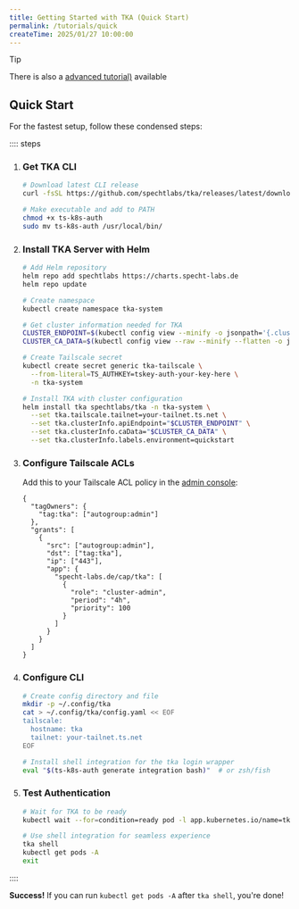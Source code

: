 ```yaml
---
title: Getting Started with TKA (Quick Start)
permalink: /tutorials/quick
createTime: 2025/01/27 10:00:00
---
```


> [!TIP]
> There is also a [advanced tutorial)](./comprehensive.md) available

<!-- @include: prerequisites.md -->

## Quick Start

For the fastest setup, follow these condensed steps:

:::: steps

1. ### Get TKA CLI

   ```bash
   # Download latest CLI release
   curl -fsSL https://github.com/spechtlabs/tka/releases/latest/download/ts-k8s-auth-linux-amd64 -o ts-k8s-auth

   # Make executable and add to PATH
   chmod +x ts-k8s-auth
   sudo mv ts-k8s-auth /usr/local/bin/
   ```

2. ### Install TKA Server with Helm

   ```bash
   # Add Helm repository
   helm repo add spechtlabs https://charts.specht-labs.de
   helm repo update

   # Create namespace
   kubectl create namespace tka-system

   # Get cluster information needed for TKA
   CLUSTER_ENDPOINT=$(kubectl config view --minify -o jsonpath='{.clusters[0].cluster.server}')
   CLUSTER_CA_DATA=$(kubectl config view --raw --minify --flatten -o jsonpath='{.clusters[].cluster.certificate-authority-data}')

   # Create Tailscale secret
   kubectl create secret generic tka-tailscale \
     --from-literal=TS_AUTHKEY=tskey-auth-your-key-here \
     -n tka-system

   # Install TKA with cluster configuration
   helm install tka spechtlabs/tka -n tka-system \
     --set tka.tailscale.tailnet=your-tailnet.ts.net \
     --set tka.clusterInfo.apiEndpoint="$CLUSTER_ENDPOINT" \
     --set tka.clusterInfo.caData="$CLUSTER_CA_DATA" \
     --set tka.clusterInfo.labels.environment=quickstart
   ```

3. ### Configure Tailscale ACLs

   Add this to your Tailscale ACL policy in the [admin console](https://login.tailscale.com/admin/acls):

   ```jsonc
   {
     "tagOwners": {
       "tag:tka": ["autogroup:admin"]
     },
     "grants": [
       {
         "src": ["autogroup:admin"],
         "dst": ["tag:tka"],
         "ip": ["443"],
         "app": {
           "specht-labs.de/cap/tka": [
             {
               "role": "cluster-admin",
               "period": "4h",
               "priority": 100
             }
           ]
         }
       }
     ]
   }
   ```

4. ### Configure CLI

   ```bash
   # Create config directory and file
   mkdir -p ~/.config/tka
   cat > ~/.config/tka/config.yaml << EOF
   tailscale:
     hostname: tka
     tailnet: your-tailnet.ts.net
   EOF

   # Install shell integration for the tka login wrapper
   eval "$(ts-k8s-auth generate integration bash)"  # or zsh/fish
   ```

5. ### Test Authentication

   ```bash
   # Wait for TKA to be ready
   kubectl wait --for=condition=ready pod -l app.kubernetes.io/name=tka -n tka-system

   # Use shell integration for seamless experience
   tka shell
   kubectl get pods -A
   exit
   ```

::::

**Success!** If you can run `kubectl get pods -A` after `tka shell`, you're done!

<!-- @include: troubleshooting_and_next_steps.md -->
